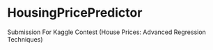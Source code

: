 # HousingPricePredictor
Submission For Kaggle Contest (House Prices: Advanced Regression Techniques)
